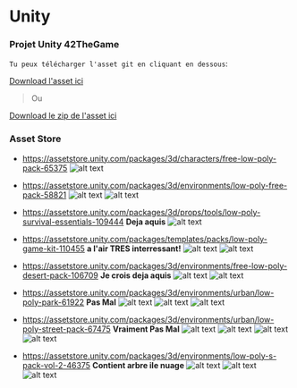 # Unity
### Projet Unity 42TheGame

`Tu peux télécharger l'asset git en cliquant en dessous`:

[Download l'asset ici](https://github.com/Tolier83/Unity/raw/master/git-unity.unitypackage)

> Ou

[Download le zip de l'asset ici](https://github.com/Tolier83/Unity/raw/master/git-unity.rar)

### Asset Store

  + https://assetstore.unity.com/packages/3d/characters/free-low-poly-pack-65375 
  ![alt text](https://d2ujflorbtfzji.cloudfront.net/package-screenshot/e63d0d23-c297-4f55-ae1e-ef69d802972b_scaled.jpg)

  + https://assetstore.unity.com/packages/3d/environments/low-poly-free-pack-58821
  ![alt text](https://d2ujflorbtfzji.cloudfront.net/package-screenshot/5d2ad731-e6f0-469f-ba67-18daa2e32895_scaled.jpg)
  ![alt text](https://d2ujflorbtfzji.cloudfront.net/package-screenshot/e79c3fa4-a090-4ccd-85f5-c62dc529131d_scaled.jpg)
  
  + https://assetstore.unity.com/packages/3d/props/tools/low-poly-survival-essentials-109444 **Deja aquis**
  ![alt text](https://d2ujflorbtfzji.cloudfront.net/package-screenshot/7d0db806-2669-4dbb-9ed1-bcefd1f45a2c_scaled.jpg)
  
  + https://assetstore.unity.com/packages/templates/packs/low-poly-game-kit-110455 **a l'air TRES interressant!**
  ![alt text](https://d2ujflorbtfzji.cloudfront.net/package-screenshot/07d362bb-7f44-4e10-9375-b9cffa7ac3d5_scaled.jpg)
  ![alt text](https://d2ujflorbtfzji.cloudfront.net/package-screenshot/e8c9e023-a5da-46cd-aae6-f7682be298c8_scaled.jpg)
  
  + https://assetstore.unity.com/packages/3d/environments/free-low-poly-desert-pack-106709 **Je crois deja aquis**
  ![alt text](https://d2ujflorbtfzji.cloudfront.net/package-screenshot/8de153f6-c10c-4826-b815-54b27c1300b6_scaled.jpg)
  ![alt text](https://d2ujflorbtfzji.cloudfront.net/package-screenshot/456f3b03-8d3f-4638-bdb1-b758bb9208ac_scaled.jpg)
  
  + https://assetstore.unity.com/packages/3d/environments/urban/low-poly-park-61922 **Pas Mal**
  ![alt text](https://d2ujflorbtfzji.cloudfront.net/package-screenshot/c1365ea6-4ae9-4913-9ae9-e69bb5ae1186_scaled.jpg)
  ![alt text](https://d2ujflorbtfzji.cloudfront.net/package-screenshot/8465f8b8-3d68-4e09-8a8a-7d68a1552492_scaled.jpg)
  ![alt text](https://d2ujflorbtfzji.cloudfront.net/package-screenshot/fd0ae208-2b76-4f9c-bcae-19ab08f3a761_scaled.jpg)
  
  + https://assetstore.unity.com/packages/3d/environments/urban/low-poly-street-pack-67475 **Vraiment Pas Mal**
  ![alt text](https://d2ujflorbtfzji.cloudfront.net/package-screenshot/139f5de5-7cd6-4e6c-aed4-e897ae5afbd2_scaled.jpg)
  ![alt text](https://d2ujflorbtfzji.cloudfront.net/package-screenshot/9864faa4-4692-4e24-a5ef-9c1b9cbf484e_scaled.jpg)
  ![alt text](https://d2ujflorbtfzji.cloudfront.net/package-screenshot/9d264e0a-04be-4327-9c0d-67240d3f2038_scaled.jpg)
  ![alt text](https://d2ujflorbtfzji.cloudfront.net/package-screenshot/c502f3e3-1d9c-4107-b0b2-a01fc02be1c9_scaled.jpg)
   
   + https://assetstore.unity.com/packages/3d/environments/low-poly-s-pack-vol-2-46375 **Contient arbre ile nuage**
  ![alt text](https://d2ujflorbtfzji.cloudfront.net/package-screenshot/66aad450-3f4e-4d49-9517-60eaa0735039_scaled.jpg)
  ![alt text](https://d2ujflorbtfzji.cloudfront.net/package-screenshot/6b73098b-d23f-4aaf-877e-c4f6351fbdd1_scaled.jpg)
  ![alt text](https://d2ujflorbtfzji.cloudfront.net/package-screenshot/c83401ee-01de-4ebe-a0d4-880715b49b65_scaled.jpg)
   
   
   
   
   
   
   
   
   
   
   
   

